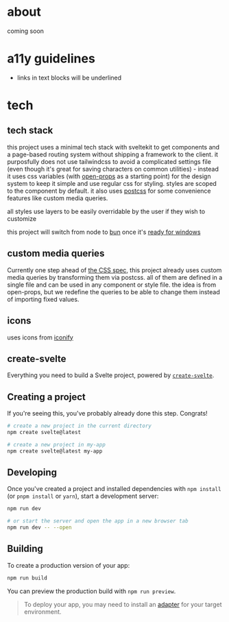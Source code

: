 # about

coming soon

# a11y guidelines

- links in text blocks will be underlined

# tech

## tech stack

this project uses a minimal tech stack with sveltekit to get components and a page-based routing system without shipping a framework to the client. it purposfully does not use tailwindcss to avoid a complicated settings file (even though it's great for saving characters on common utilities) - instead it uses css variables (with [open-props](https://open-props.style/) as a starting point) for the design system to keep it simple and use regular css for styling. styles are scoped to the component by default. it also uses [postcss](https://postcss.org/) for some convenience features like custom media queries.

all styles use layers to be easily overridable by the user if they wish to customize

this project will switch from node to [bun](https://bun.sh/) once it's [ready for windows](https://bun.sh/docs/installation#windows)

## custom media queries

Currently one step ahead of [the CSS spec](https://drafts.csswg.org/mediaqueries-5/#at-ruledef-custom-media), this project already uses custom media queries by transforming them via postcss. all of them are defined in a single file and can be used in any component or style file. the idea is from open-props, but we redefine the queries to be able to change them instead of importing fixed values.

## icons

uses icons from [iconify](https://icon-sets.iconify.design/)

## create-svelte

Everything you need to build a Svelte project, powered by [`create-svelte`](https://github.com/sveltejs/kit/tree/master/packages/create-svelte).

## Creating a project

If you're seeing this, you've probably already done this step. Congrats!

```bash
# create a new project in the current directory
npm create svelte@latest

# create a new project in my-app
npm create svelte@latest my-app
```

## Developing

Once you've created a project and installed dependencies with `npm install` (or `pnpm install` or `yarn`), start a development server:

```bash
npm run dev

# or start the server and open the app in a new browser tab
npm run dev -- --open
```

## Building

To create a production version of your app:

```bash
npm run build
```

You can preview the production build with `npm run preview`.

> To deploy your app, you may need to install an [adapter](https://kit.svelte.dev/docs/adapters) for your target environment.
